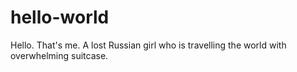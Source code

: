 # hello-world
Hello.
That's me.
A lost Russian girl who is travelling the world with overwhelming suitcase.
